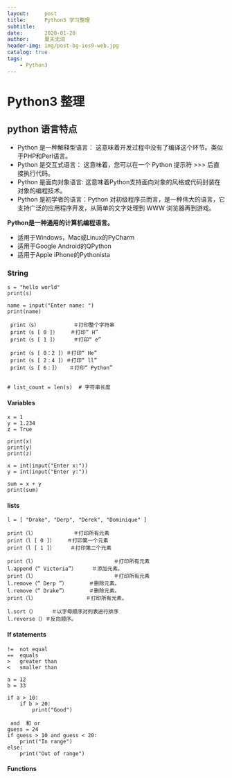 ```yaml
---
layout:     post
title:      Python3 学习整理
subtitle:   
date:       2020-01-20
author:     夏天无泪
header-img: img/post-bg-ios9-web.jpg
catalog: true
tags:
    - Python3
---
```




# Python3 整理
  
## python 语言特点  

* Python 是一种解释型语言： 这意味着开发过程中没有了编译这个环节。类似于PHP和Perl语言。  
* Python 是交互式语言： 这意味着，您可以在一个 Python 提示符 >>> 后直接执行代码。  
* Python 是面向对象语言: 这意味着Python支持面向对象的风格或代码封装在对象的编程技术。  
* Python 是初学者的语言：Python 对初级程序员而言，是一种伟大的语言，它支持广泛的应用程序开发，从简单的文字处理到 WWW 浏览器再到游戏。

**Python是一种通用的计算机编程语言。**  

* 适用于Windows，Mac或Linux的PyCharm  
* 适用于Google Android的QPython  
* 适用于Apple iPhone的Pythonista  

### String

```
s = "hello world"
print(s)

name = input("Enter name: ")
print(name)

 print（s）           ＃打印整个字符串  
 print（s [ 0 ]）    ＃打印“ H”  
 print（s [ 1 ]）     ＃打印“ e”  
 
 print（s [ 0：2 ]）＃打印“ He”
 print（s [ 2：4 ]）＃打印“ ll”
 print（s [ 6：]）   ＃打印“ Python”


# list_count = len(s)  # 字符串长度
```

#### Variables

```
x = 1
y = 1.234
z = True

print(x)
print(y)
print(z)

x = int(input("Enter x:"))
y = int(input("Enter y:"))

sum = x + y
print(sum)
```

#### lists

```
l = [ "Drake", "Derp", "Derek", "Dominique" ]

print（l）            ＃打印所有元素
print（l [ 0 ]）    ＃打印第一个元素
print（l [ 1 ]）     ＃打印第二个元素

print（l）                         ＃打印所有元素  
l.append（“ Victoria”）     ＃添加元素。  
print（l）                         ＃打印所有元素
l.remove（“ Derp ”）       ＃删除元素。
l.remove（“ Drake”）       ＃删除元素。
print（l）                ＃打印所有元素。

l.sort（）     ＃以字母顺序对列表进行排序
l.reverse（）＃反向顺序。

```

#### If statements

```
!=	not equal
==	equals
>	greater than
<	smaller than  

a = 12
b = 33

if a > 10:
    if b > 20:
        print("Good")

 and  和 or  
guess = 24
if guess > 10 and guess < 20:
    print("In range")
else:
    print("Out of range")
```

#### Functions